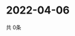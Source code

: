 # 2022-04-06
  共 0条

  <!-- BEGIN -->
  <!-- 最后更新时间Wed Apr 06 2022 19:02:41 GMT+0000 (Coordinated Universal Time) -->
  
  <!-- END -->
  
  